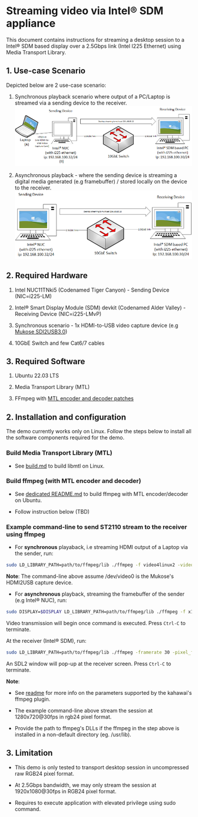 # Streaming video via Intel® SDM appliance

This document  contains instructions for streaming a desktop session to a Intel® SDM based display over a 2.5Gbps link (Intel I225 Ethernet) using Media Transport Library.

## 1. Use-case Scenario

Depicted below are 2 use-case scenario:

1. Synchronous playback scenario where output of a PC/Laptop is streamed via a sending device to the receiver.
 ![Image](./png/mtl-appliance-use-case.png)

2. Asynchronous playback - where the sending device is streaming a digital media generated (e.g framebuffer) / stored locally on the device to the receiver.
 ![Image](./png/desktop-streaming-mtl.png)

## 2. Required Hardware

1. Intel NUC11TNki5 (Codenamed Tiger Canyon) - Sending Device (NIC=i225-LM)

2. Intel® Smart Display Module (SDM) devkit (Codenamed Alder Valley) - Receiving Device (NIC=i225-LMvP)

3. Synchronous scenario - 1x HDMI-to-USB video capture device (e.g [Mukose SDI2USB3.0](https://www.amazon.com/MOKOSE-USB3-0-Capture-Windows-Grabber/dp/B071KPW3PH))

4. 10GbE Switch and few Cat6/7 cables

## 3. Required Software

1. Ubuntu 22.03 LTS

2. Media Transport Library (MTL)

3. FFmpeg with [MTL encoder and decoder patches](../ecosystem/ffmpeg_plugin/README.md)

## 2. Installation and configuration

The demo currently works only on Linux. Follow the steps below to install all the software components required for the demo.

### Build Media Transport Library (MTL)

- See [build.md](./build.md) to build libmtl on Linux.

### Build ffmpeg (with MTL encoder and decoder)

- See [dedicated README.md](../ecosystem/ffmpeg_plugin/README.md) to build ffmpeg with MTL encoder/decoder on Ubuntu.

- Follow instruction below (TBD)

### Example command-line to send ST2110 stream to the receiver using ffmpeg

- For **synchronous** playaback, i.e streaming HDMI output of a Laptop via the sender, run:

```bash
sudo LD_LIBRARY_PATH=path/to/ffmpeg/lib ./ffmpeg -f video4linux2 -video_size 1280x720 -framerate 30 -i /dev/video0  -vcodec rawvideo -vf scale=1280:720,format=rgb24 -udp_port 20000 -port 0000:02:00.0 -local_addr 192.168.100.55 -dst_addr 239.168.85.20 -f kahawai_mux -
```

**Note**: The command-line above assume /dev/video0 is the Mukose's HDMI2USB capture device.

- For **asynchronous** playback, streaming the framebuffer of the sender (e.g Intel® NUC), run:

```bash
sudo DISPLAY=$DISPLAY LD_LIBRARY_PATH=path/to/ffmpeg/lib ./ffmpeg -f x11grab -i $DISPLAY -framerate 30 -vcodec rawvideo -pix_fmt rgb24 -video_size 1920x1080 -vf scale=1280:720 -udp_port 20000 -port 0000:02:00.0 -local_addr 192.168.100.55 -dst_addr 239.168.85.20 -f kahawai_mux -
```

Video transmission will begin once command is executed. Press `Ctrl-C` to terminate.

At the receiver (Intel® SDM), run:

```bash
sudo LD_LIBRARY_PATH=path/to/ffmpeg/lib ./ffmpeg -framerate 30 -pixel_format rgb24 -width 1280 -height 720 -udp_port 20000 -port 0000:58:00.0 -local_addr 192.168.100.55 -src_addr 239.168.85.20 -ext_frames_mode 0 -f kahawai -i k -f sdl2 -
```

An SDL2 window will pop-up at the receiver screen. Press `Ctrl-C` to terminate.

**Note**:

- See [readme](../ecosystem/ffmpeg_plugin/README.md) for more info on the parameters supported by the kahawai's ffmpeg plugin.

- The example command-line above stream the session at 1280x720@30fps in rgb24 pixel format.

- Provide the path to ffmpeg's DLLs if the ffmpeg in the step above is installed in a non-default directory (eg. /usr/lib).
  
## 3. Limitation

- This demo is only tested to transport desktop session in uncompressed raw RGB24 pixel format.

- At 2.5Gbps bandwidth, we may only stream the session at 1920x1080@30fps in RGB24 pixel format.

- Requires to execute application with elevated privilege using sudo command.
